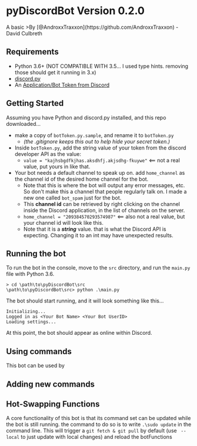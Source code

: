 # pyDiscordBot Version 0.2.0


<ci coming soon>
A basic 
 >By [@AndroxxTraxxon](https://github.com/AndroxxTraxxon) - David Culbreth

## Requirements
 - Python 3.6+ (NOT COMPATIBLE WITH 3.5... I used type hints. removing those should get it running in 3.x)
 - [discord.py](https://github.com/Rapptz/discord.py)
 - An [Application/Bot Token from Discord](https://discordapp.com/developers/docs/intro)


## Getting Started
Assuming you have Python and discord.py installed, and this repo downloaded... 
 - make a copy of `botToken.py.sample`, and rename it to `botToken.py` 
   - *(the .gitignore keeps this out to help hide your secret token.)*
 - Inside `botToken.py`, add the string value of your token from the discord developer API as the value:
   - `value = "kajhsbgdfkjhas.aksdhfj.akjsdhg-fkuywe"` <== not a real value, put yours in like that.
 - Your bot needs a default channel to speak up on. add `home_channel` as the channel id of the desired home channel for the bot.
   - Note that this is where the bot will output any error messages, etc. 
     So don't make this a channel that people regularly talk on. I made a new one called `bot_spam` just for the bot.
   - This **channel id** can be retrieved by right clicking on the channel inside the Discord application,
     in the list of channels on the server.
   - `home_channel = "209384570293574987"` <== also not a real value, but your channel id will look like this.
   - Note that it is a ***string*** value. that is what the Discord API is expecting. Changing it to an int may have unexpected results.
     
## Running the bot
To run the bot in the console, move to the `src` directory, and run the `main.py` file with Python 3.6.


```console
> cd \path\to\pyDiscordBot\src
\path\to\pyDiscordBot\src> python .\main.py
```
The bot should start running, and it will look something like this...
```
Initializing...
Logged in as <Your Bot Name> <Your Bot UserID>
Loading settings...
```
At this point, the bot should appear as online within Discord. 

## Using commands
This bot can be used by 
## Adding new commands


## Hot-Swapping Functions
A core functionality of this bot is that its command set can be updated while the bot is still running. 
the command to do so is to write `.\sudo update` in the command line. 
This will trigger a `git fetch & git pull` by default (use ` --local` to just update with local changes) and reload the botFunctions

